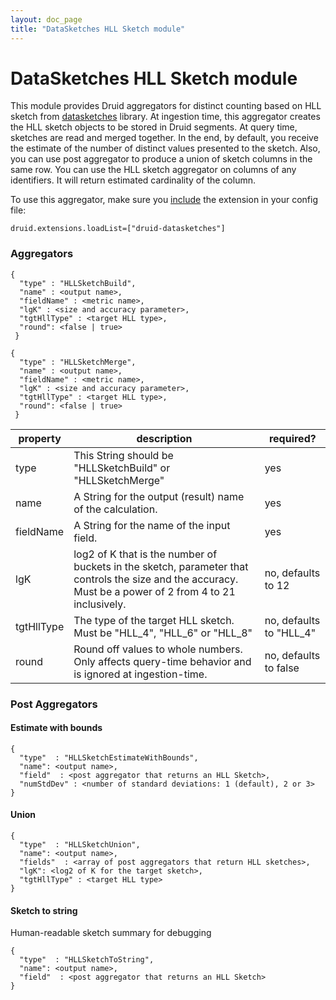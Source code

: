 ```yaml
---
layout: doc_page
title: "DataSketches HLL Sketch module"
---
```


<!--
  ~ Licensed to the Apache Software Foundation (ASF) under one
  ~ or more contributor license agreements.  See the NOTICE file
  ~ distributed with this work for additional information
  ~ regarding copyright ownership.  The ASF licenses this file
  ~ to you under the Apache License, Version 2.0 (the
  ~ "License"); you may not use this file except in compliance
  ~ with the License.  You may obtain a copy of the License at
  ~
  ~   http://www.apache.org/licenses/LICENSE-2.0
  ~
  ~ Unless required by applicable law or agreed to in writing,
  ~ software distributed under the License is distributed on an
  ~ "AS IS" BASIS, WITHOUT WARRANTIES OR CONDITIONS OF ANY
  ~ KIND, either express or implied.  See the License for the
  ~ specific language governing permissions and limitations
  ~ under the License.
  -->

# DataSketches HLL Sketch module

This module provides Druid aggregators for distinct counting based on HLL sketch from [datasketches](http://datasketches.github.io/) library. At ingestion time, this aggregator creates the HLL sketch objects to be stored in Druid segments. At query time, sketches are read and merged together. In the end, by default, you receive the estimate of the number of distinct values presented to the sketch. Also, you can use post aggregator to produce a union of sketch columns in the same row. 
You can use the HLL sketch aggregator on columns of any identifiers. It will return estimated cardinality of the column.

To use this aggregator, make sure you [include](../../operations/including-extensions.html) the extension in your config file:

```
druid.extensions.loadList=["druid-datasketches"]
```

### Aggregators

```
{
  "type" : "HLLSketchBuild",
  "name" : <output name>,
  "fieldName" : <metric name>,
  "lgK" : <size and accuracy parameter>,
  "tgtHllType" : <target HLL type>,
  "round": <false | true>
 }
```

```
{
  "type" : "HLLSketchMerge",
  "name" : <output name>,
  "fieldName" : <metric name>,
  "lgK" : <size and accuracy parameter>,
  "tgtHllType" : <target HLL type>,
  "round": <false | true>
 }
```

|property|description|required?|
|--------|-----------|---------|
|type|This String should be "HLLSketchBuild" or "HLLSketchMerge"|yes|
|name|A String for the output (result) name of the calculation.|yes|
|fieldName|A String for the name of the input field.|yes|
|lgK|log2 of K that is the number of buckets in the sketch, parameter that controls the size and the accuracy. Must be a power of 2 from 4 to 21 inclusively.|no, defaults to 12|
|tgtHllType|The type of the target HLL sketch. Must be "HLL&lowbar;4", "HLL&lowbar;6" or "HLL&lowbar;8" |no, defaults to "HLL&lowbar;4"|
|round|Round off values to whole numbers. Only affects query-time behavior and is ignored at ingestion-time.|no, defaults to false|

### Post Aggregators

#### Estimate with bounds

```
{
  "type"  : "HLLSketchEstimateWithBounds",
  "name": <output name>,
  "field"  : <post aggregator that returns an HLL Sketch>,
  "numStdDev" : <number of standard deviations: 1 (default), 2 or 3>
}
```

#### Union

```
{
  "type"  : "HLLSketchUnion",
  "name": <output name>,
  "fields"  : <array of post aggregators that return HLL sketches>,
  "lgK": <log2 of K for the target sketch>,
  "tgtHllType" : <target HLL type>
}
```

#### Sketch to string

Human-readable sketch summary for debugging

```
{
  "type"  : "HLLSketchToString",
  "name": <output name>,
  "field"  : <post aggregator that returns an HLL Sketch>
}
 
```
